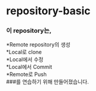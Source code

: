 # repository-basic

### 이 repository는,  
*Remote repository의 생성  
*Local로 clone  
*Local에서 수정  
*Local에서 Commit  
*Remote로 Push  
###를 연습하기 위해 만들어졌습니다.
